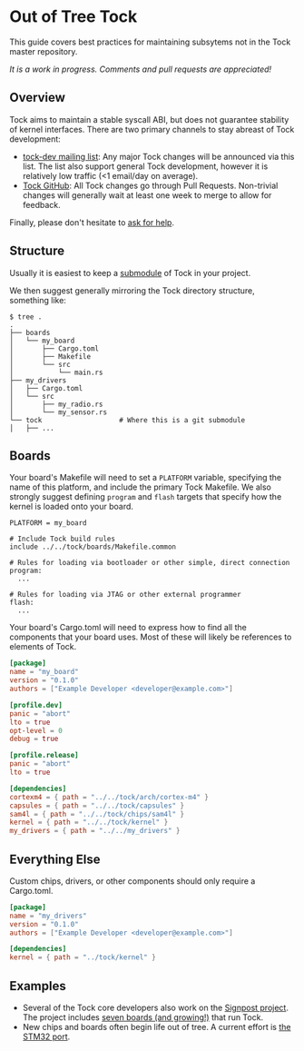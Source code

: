 Out of Tree Tock
================

This guide covers best practices for maintaining subsytems not in the
Tock master repository.

_It is a work in progress. Comments and pull requests are appreciated!_

<!-- toc -->

<!-- Build table of contents with tools/toc.sh -->


<!-- tocstop -->

Overview
--------

Tock aims to maintain a stable syscall ABI, but does not guarantee
stability of kernel interfaces. There are two primary channels to stay
abreast of Tock development:

  - [tock-dev mailing list](https://groups.google.com/forum/#!forum/tock-dev):
    Any major Tock changes will be announced via this list. The list
    also support general Tock development, however it is relatively low
    traffic (<1 email/day on average).
  - [Tock GitHub](https://github.com/tock/tock/): All Tock
    changes go through Pull Requests. Non-trivial changes will generally
    wait at least one week to merge to allow for feedback.

Finally, please don't hesitate to
[ask for help](https://kiwiirc.com/client/irc.freenode.net/tock).


Structure
---------

Usually it is easiest to keep a
[submodule](https://git-scm.com/docs/git-submodule) of Tock in your
project.

We then suggest generally mirroring the Tock directory structure,
something like:

    $ tree .
    .
    ├── boards
    │   └── my_board
    │       ├── Cargo.toml
    │       ├── Makefile
    │       └── src
    │           └── main.rs
    ├── my_drivers
    │   ├── Cargo.toml
    │   └── src
    │       ├── my_radio.rs
    │       └── my_sensor.rs
    └── tock                   # Where this is a git submodule
    │   ├── ...


Boards
------

Your board's Makefile will need to set a `PLATFORM` variable, specifying
the name of this platform, and include the primary Tock Makefile. We
also strongly suggest defining `program` and `flash` targets that
specify how the kernel is loaded onto your board.

  ```make
  PLATFORM = my_board

  # Include Tock build rules
  include ../../tock/boards/Makefile.common

  # Rules for loading via bootloader or other simple, direct connection
  program:
    ...

  # Rules for loading via JTAG or other external programmer
  flash:
    ...
  ```

Your board's Cargo.toml will need to express how to find all the
components that your board uses. Most of these will likely be references
to elements of Tock.

  ```toml
  [package]
  name = "my_board"
  version = "0.1.0"
  authors = ["Example Developer <developer@example.com>"]

  [profile.dev]
  panic = "abort"
  lto = true
  opt-level = 0
  debug = true

  [profile.release]
  panic = "abort"
  lto = true

  [dependencies]
  cortexm4 = { path = "../../tock/arch/cortex-m4" }
  capsules = { path = "../../tock/capsules" }
  sam4l = { path = "../../tock/chips/sam4l" }
  kernel = { path = "../../tock/kernel" }
  my_drivers = { path = "../../my_drivers" }
  ```



Everything Else
---------------

Custom chips, drivers, or other components should only require a
Cargo.toml.

  ```toml
  [package]
  name = "my_drivers"
  version = "0.1.0"
  authors = ["Example Developer <developer@example.com>"]

  [dependencies]
  kernel = { path = "../tock/kernel" }
  ```



Examples
--------

  - Several of the Tock core developers also work on the
    [Signpost project](https://github.com/lab11/signpost-software).
    The project includes
    [seven boards (and growing!)](https://github.com/lab11/signpost-software/tree/master/signpost/kernel/boards)
    that run Tock.
  - New chips and boards often begin life out of tree. A current effort
    is [the STM32 port](https://github.com/tock/tock-stm32).
